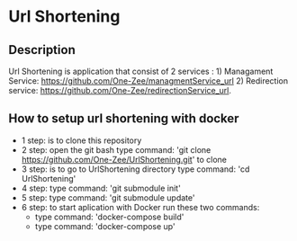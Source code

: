 # Url Shortening

## Description
Url Shortening is application that consist of 2 services : 1) Managament Service: https://github.com/One-Zee/managmentService_url 2) Redirection service: https://github.com/One-Zee/redirectionService_url.


## How to setup url shortening with docker
- 1 step: is to clone this repository
- 2 step: open the git bash type command: 'git clone https://github.com/One-Zee/UrlShortening.git' to clone
- 3 step: is to go to UrlShortening directory type command: 'cd UrlShortening'
- 4 step: type command: 'git submodule init'
- 5 step: type command: 'git submodule update'
- 6 step: to start aplication with Docker run these two commands:
    - type command: 'docker-compose build'
    - type command: 'docker-compose up'
